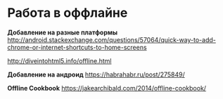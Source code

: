 # Работа в оффлайне

**Добавление на разные платформы**
http://android.stackexchange.com/questions/57064/quick-way-to-add-chrome-or-internet-shortcuts-to-home-screens

http://diveintohtml5.info/offline.html


**Добавление на андроид**
https://habrahabr.ru/post/275849/


**Offline Cookbook**
https://jakearchibald.com/2014/offline-cookbook/